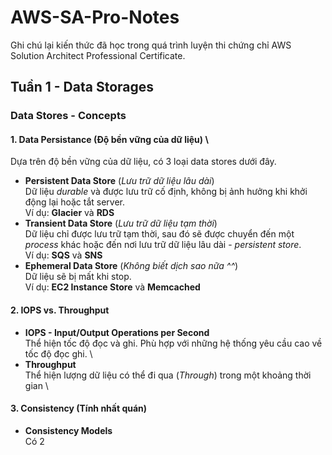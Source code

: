 # AWS-SA-Pro-Notes
Ghi chú lại kiến thức đã học trong quá trình luyện thi chứng chỉ AWS Solution Architect Professional Certificate.

## Tuần 1 - Data Storages
### Data Stores - Concepts
#### 1. Data Persistance (Độ bền vững của dữ liệu) \
Dựa trên độ bền vững của dữ liệu, có 3 loại data stores dưới đây.
- __Persistent Data Store__ (_Lưu trữ dữ liệu lâu dài_) \
Dữ liệu _durable_ và được lưu trữ cố định, không bị ảnh hưởng khi khởi động lại hoặc tắt server. \
Ví dụ: **Glacier** và **RDS**
- __Transient Data Store__ (_Lưu trữ dữ liệu tạm thời_) \
 Dữ liệu chỉ được lưu trữ tạm thời, sau đó sẽ được chuyển đến một _process_ khác hoặc đến nơi lưu trữ dữ liệu lâu dài - _persistent store_. \
 Ví dụ: **SQS** và **SNS**
 - __Ephemeral Data Store__ (_Không biết dịch sao nữa ^^_) \
 Dữ liệu sẽ bị mất khi stop. \
 Ví dụ: __EC2 Instance Store__ và __Memcached__
 #### 2. IOPS vs. Throughput
 - __IOPS - Input/Output Operations per Second__ \
 Thể hiện tốc độ đọc và ghi. Phù hợp với những hệ thống yêu cầu cao về tốc độ đọc ghi. \
 - __Throughput__ \
 Thể hiện lượng dữ liệu có thể đi qua (_Through_) trong một khoảng thời gian \
 #### 3. Consistency (Tính nhất quán)
 - __Consistency Models__ \
 Có 2 

